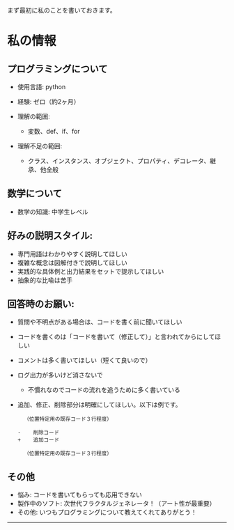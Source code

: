 まず最初に私のことを書いておきます。

# 私の情報

## プログラミングについて

- 使用言語: python

- 経験: ゼロ（約2ヶ月）

- 理解の範囲:
	- 変数、def、if、for

- 理解不足の範囲:
	- クラス、インスタンス、オブジェクト、プロパティ、デコレータ、継承、他全般

## 数学について

- 数学の知識: 中学生レベル

## 好みの説明スタイル:

- 専門用語はわかりやすく説明してほしい
- 複雑な概念は図解付きで説明してほしい
- 実践的な具体例と出力結果をセットで提示してほしい
- 抽象的な比喩は苦手

## 回答時のお願い:

- 質問や不明点がある場合は、コードを書く前に聞いてほしい
- コードを書くのは「コードを書いて（修正して）」と言われてからにしてほしい
- コメントは多く書いてほしい（短くて良いので）
- ログ出力が多いけど消さないで
	- 不慣れなのでコードの流れを追うために多く書いている
- 追加、修正、削除部分は明確にしてほしい。以下は例です。

		（位置特定用の既存コード３行程度）

      -    削除コード
      +    追加コード

		（位置特定用の既存コード３行程度）

## その他

- 悩み: コードを書いてもらっても応用できない
- 製作中のソフト: 次世代フラクタルジェネレータ！（アート性が最重要）
- その他: いつもプログラミングについて教えてくれてありがとう！
---
